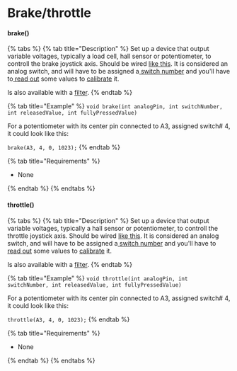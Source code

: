 # Brake/throttle

#### brake()

{% tabs %}
{% tab title="Description" %}
Set up a device that output variable voltages, typically a load cell, hall sensor or potentiometer, to controll the brake joystick axis. Should be wired [like this](../../2.-wiring/analog-wiring.md). It is considered an analog switch, and will have to be assigned a[ switch number](../../1.-project-planning/analog-inputs.md) and you'll have to[ read out](../../1.-project-planning/analog-inputs.md#reading-a-value) some values to [calibrate](./) it.&#x20;

Is also available with a [filter](filtered-curves.md).
{% endtab %}

{% tab title="Example" %}
`void brake(int analogPin, int switchNumber, int releasedValue, int fullyPressedValue)`

For a potentiometer with its center pin connected to A3, assigned switch# 4, it could look like this:

`brake(A3, 4, 0, 1023);`
{% endtab %}

{% tab title="Requirements" %}
* None


{% endtab %}
{% endtabs %}

#### throttle()

{% tabs %}
{% tab title="Description" %}
Set up a device that output variable voltages, typically a hall sensor or potentiometer, to controll the throttle joystick axis. Should be wired [like this](../../2.-wiring/analog-wiring.md). It is considered an analog switch, and will have to be assigned a[ switch number](../../1.-project-planning/analog-inputs.md) and you'll have to[ read out](../../1.-project-planning/analog-inputs.md#reading-a-value) some values to [calibrate](./) it.&#x20;

Is also available with a [filter](filtered-curves.md).
{% endtab %}

{% tab title="Example" %}
`void throttle(int analogPin, int switchNumber, int releasedValue, int fullyPressedValue)`

For a potentiometer with its center pin connected to A3, assigned switch# 4, it could look like this:

`throttle(A3, 4, 0, 1023);`
{% endtab %}

{% tab title="Requirements" %}
* None


{% endtab %}
{% endtabs %}

####
